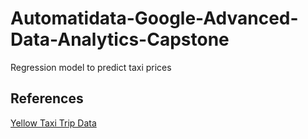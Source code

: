# Automatidata-Google-Advanced-Data-Analytics-Capstone
Regression model to predict taxi prices

## References

[Yellow Taxi Trip Data](https://data.cityofnewyork.us/Transportation/2017-Yellow-Taxi-Trip-Data/biws-g3hs/about_data)
